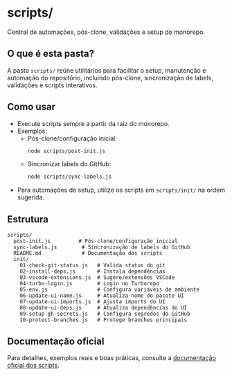 # scripts/

Central de automações, pós-clone, validações e setup do monorepo.

## O que é esta pasta?

A pasta `scripts/` reúne utilitários para facilitar o setup, manutenção e automação do repositório, incluindo pós-clone, sincronização de labels, validações e scripts interativos.

## Como usar

- Execute scripts sempre a partir da raiz do monorepo.
- Exemplos:
  - Pós-clone/configuração inicial:
    ```bash
    node scripts/post-init.js
    ```
  - Sincronizar labels do GitHub:
    ```bash
    node scripts/sync-labels.js
    ```
- Para automações de setup, utilize os scripts em `scripts/init/` na ordem sugerida.

## Estrutura

```
scripts/
  post-init.js         # Pós-clone/configuração inicial
  sync-labels.js        # Sincronização de labels do GitHub
  README.md             # Documentação dos scripts
  init/
    01-check-git-status.js   # Valida status do git
    02-install-deps.js       # Instala dependências
    03-vscode-extensions.js  # Sugere/extensões VSCode
    04-turbo-login.js        # Login no Turborepo
    05-env.js                # Configura variáveis de ambiente
    06-update-ui-name.js     # Atualiza nome do pacote UI
    07-update-ui-imports.js  # Ajusta imports do UI
    08-update-ui-deps.js     # Atualiza dependências do UI
    09-setup-gh-secrets.js   # Configura segredos do GitHub
    10-protect-branches.js   # Protege branches principais
```

## Documentação oficial

Para detalhes, exemplos reais e boas práticas, consulte a [documentação oficial dos scripts](../../apps/docs/src/content/docs/github/scripts.mdx).

